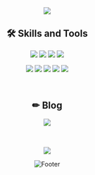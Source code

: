 <div align="center">
  
  <img src="https://capsule-render.vercel.app/api?type=waving&color=fbe7a2&height=200&section=header&text=Hi🖐%20I'm%20Yunie&fontSize=60" />

  ## 🛠 Skills and Tools
  <img src="https://img.shields.io/badge/javascript-F7DF1E?style=for-the-badge&logo=javascript&logoColor=black"> 
  <img src="https://img.shields.io/badge/react-61DAFB?style=for-the-badge&logo=react&logoColor=black"> 
  <img src="https://img.shields.io/badge/TypeScript-3178C6?style=for-the-badge&logo=TypeScript&logoColor=white">
  <img src="https://img.shields.io/badge/sass-CC6699?style=for-the-badge&logo=sass&logoColor=white">
  

  <img src="https://img.shields.io/badge/python-3776AB?style=for-the-badge&logo=python&logoColor=white"> <img src="https://img.shields.io/badge/mysql-4479A1?style=for-the-badge&logo=mysql&logoColor=white"> 
  <img src="https://img.shields.io/badge/Firebase-FFCA28?style=for-the-badge&logo=Firebase&logoColor=white"> 
  <img src="https://img.shields.io/badge/Webpack-8DD6F9?style=for-the-badge&logo=Webpack&logoColor=white"> 
  <img src="https://img.shields.io/badge/Netlify-00C7B7?style=for-the-badge&logo=Netlify&logoColor=white"> 

  <br/>
  
  ## ✏ Blog
  
  <a href="https://yuniverse-b.tistory.com" target="_blank"><img src="https://img.shields.io/badge/tistory-000000?style=for-the-badge&logo=tistory&logoColor=white&link=https://yuniverse-b.tistory.com"></a>
  
  <br/>
  <br/> 

  <img src="https://github-readme-stats.vercel.app/api?username=yueunkim&show_icons=true&theme=dracula">
  
  ![Footer](https://capsule-render.vercel.app/api?type=waving&color=fbe7a2&height=100&section=footer)
  
</div>


